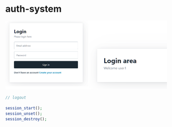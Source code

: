 # auth-system

![My Image](img/auth-sys1.png)

```php
// logout

session_start();
session_unset();
session_destroy();
```

